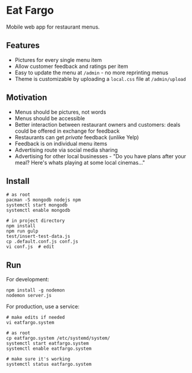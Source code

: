 Eat Fargo
=========
Mobile web app for restaurant menus.

Features
--------
- Pictures for every single menu item
- Allow customer feedback and ratings per item
- Easy to update the menu at `/admin` - no more reprinting menus
- Theme is customizable by uploading a `local.css` file at `/admin/upload`

Motivation
----------
- Menus should be pictures, not words
- Menus should be accessible
- Better interaction between restaurant owners and customers: deals could be
  offered in exchange for feedback
- Restaurants can get *private* feedback (unlike Yelp)
- Feedback is on individual menu items
- Advertising route via social media sharing
- Advertising for other local businesses - "Do you have plans after your meal?
  Here's whats playing at some local cinemas..."

Install
-------

    # as root
    pacman -S mongodb nodejs npm
    systemctl start mongodb
    systemctl enable mongodb

    # in project directory
    npm install
    npm run gulp
    test/insert-test-data.js
    cp .default.conf.js conf.js
    vi conf.js  # edit

Run
---
For development:

    npm install -g nodemon
    nodemon server.js

For production, use a service:

    # make edits if needed
    vi eatfargo.system

    # as root
    cp eatfargo.system /etc/systemd/system/
    systemctl start eatfargo.system
    systemctl enable eatfargo.system

    # make sure it's working
    systemctl status eatfargo.system
